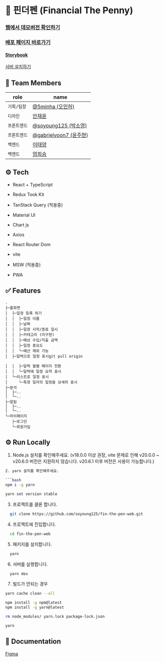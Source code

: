 # 💸 핀더펜 (Financial The Penny)

### [웹에서 데모버전 확인하기](https://soyoung125.github.io/fin-the-pen-web/)

### [배포 페이지 바로가기](https://d2vl90cpkqpz2m.cloudfront.net/)

#### [Storybook](https://645bb0d7fab3ee51343325b9-xkrvwsgicz.chromatic.com/)

[서버 설치하기](https://github.com/eomheeseung/fin-the-pen)

## 👤 Team Members

| role    | name                                                   |
|---------|--------------------------------------------------------|
| `기획/팀장` | [@5minha (오민하)](https://github.com/5minha)             |
| `디자인`   | [안재윤]()                                                |
| `프론트엔드` | [@soyoung125 (박소영)](https://github.com/soyoung125)     |
| `프론트엔드` | [@gabrielyoon7 (윤주현)](https://github.com/gabrielyoon7) |
| `백엔드`   | [이태양]()                                                |
| `백엔드`   | [엄희승]()                                                |

## ⚙️ Tech

- React + TypeScript
- Redux Took Kit
- TanStack Query (적용중)
- Material UI
- Chart js

- Axios
- React Router Dom
- vite

- MSW (적용중)
- PWA

## ✅ Features

    .
    ├─홈화면
    │  ├─일정 등록 하기
    │  │  ├─일정 이름
    │  │  ├─날짜
    │  │  ├─일정 시작/종료 일시
    │  │  ├─카테고리 (미구현)
    │  │  ├─예상 수입/지출 금액
    │  │  ├─일정 중요도
    │  │  └─예산 제외 기능
    │  ├─달력으로 일정 표시git pull origin

    │  │  ├─달력 월별 페이지 전환
    │  │  └─달력에 일정 요약 표시
    │  └─리스트로 일정 표시
    │     └─특정 일자의 일정을 상세히 표시
    ├─분석
    │  ├─..
    │  └─..
    ├─알림
    │  ├─..
    │  └─..
    └─마이페이지
       ├─로그인
       └─회원가입

## ⚙️ Run Locally

1. Node.js 설치를 확인해주세요. (v18.0.0 이상 권장, vite 문제로 인해 v20.0.0 ~ v20.6.0 버전은 지원하지 않습니다. v20.6.1 이후 버전은 사용이 가능합니다.)

````bash
2. yarn 설치를 확인해주세요.

```bash
npm i -g yarn

yarn set version stable
````

3. 프로젝트를 클론 합니다.

```bash
  git clone https://github.com/soyoung125/fin-the-pen-web.git
```

4. 프로젝트에 진입합니다.

```bash
  cd fin-the-pen-web
```

5. 패키지를 설치합니다.

```bash
  yarn
```

6. 서버를 실행합니다.

```bash
  yarn dev
```

7. 빌드가 안되는 경우

```bash
yarn cache clean --all

npm install -g npm@latest
npm install -g yarn@latest

rm node_modules/ yarn.lock package-lock.json

yarn
```

## 📜 Documentation

[Figma](https://www.figma.com/file/jvJSoUfl0I4SKo59OB6Sua/%ED%95%80%EB%8D%94%ED%8E%9C?node-id=0%3A1&t=XbgFd2dax5HIYz3J-0)
